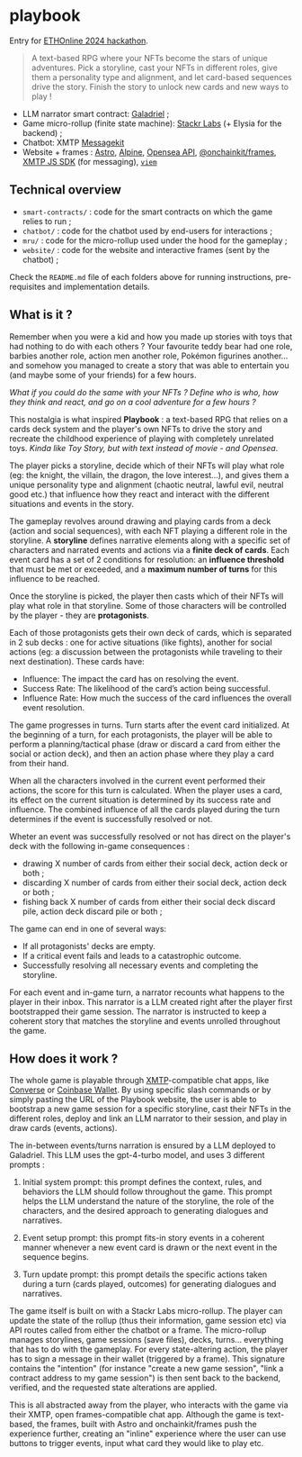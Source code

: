 # playbook

Entry for [ETHOnline 2024 hackathon](https://ethglobal.com/events/ethonline2024). 

> A text-based RPG where your NFTs become the stars of unique adventures. Pick a storyline, cast your NFTs in different roles, give them a personality type and alignment, and let card-based sequences drive the story. Finish the story to unlock new cards and new ways to play !

- LLM narrator smart contract: [Galadriel](https://docs.galadriel.com/overview) ;
- Game micro-rollup (finite state machine): [Stackr Labs](https://docs.stf.xyz/) (+ Elysia for the backend) ;
- Chatbot: XMTP [Messagekit](https://message-kit.vercel.app/)
- Website + frames : [Astro](https://docs.astro.build/en/getting-started/), [Alpine](https://alpinejs.dev/), [Opensea API](https://docs.opensea.io/reference/api-overview), [@onchainkit/frames](https://onchainkit.xyz/frame/get-frame-metadata), [XMTP JS SDK](https://github.com/xmtp/xmtp-js) (for messaging), [`viem`](https://viem.sh/)

## Technical overview 

- `smart-contracts/` : code for the smart contracts on which the game relies to run ;
- `chatbot/` : code for the chatbot used by end-users for interactions ;
- `mru/` : code for the micro-rollup used under the hood for the gameplay ;
- `website/` : code for the website and interactive frames (sent by the chatbot) ;

Check the `README.md` file of each folders above for running instructions, pre-requisites and implementation details.

## What is it ?

Remember when you were a kid and how you made up stories with toys that had nothing to do with each others ? Your favourite teddy bear had one role, barbies another role, action men another role, Pokémon figurines another… and somehow you managed to create a story that was able to entertain you (and maybe some of your friends) for a few hours.

_What if you could do the same with your NFTs ? Define who is who, how they think and react, and go on a cool adventure for a few hours ?_

This nostalgia is what inspired **Playbook** : a text-based RPG that relies on a cards deck system and the player's own NFTs to drive the story and recreate the childhood experience of playing with completely unrelated toys. _Kinda like Toy Story, but with text instead of movie - and Opensea_. 

The player picks a storyline, decide which of their NFTs will play what role (eg: the knight, the villain, the dragon, the love interest...), and gives them a unique personality type and alignment (chaotic neutral, lawful evil, neutral good etc.) that influence how they react and interact with the different situations and events in the story.

The gameplay revolves around drawing and playing cards from a deck (action and social sequences), with each NFT playing a different role in the storyline. A **storyline** defines narrative elements along with a specific set of characters and narrated events and actions via a **finite deck of cards**. Each event card has a set of 2 conditions for resolution: an **influence threshold** that must be met or exceeded, and a **maximum number of turns** for this influence to be reached.

Once the storyline is picked, the player then casts which of their NFTs will play what role in that storyline. Some of those characters will be controlled by the player - they are **protagonists**.

Each of those protagonists gets their own deck of cards, which is separated in 2 sub decks : one for active situations (like fights), another for social actions (eg: a discussion between the protagonists while traveling to their next destination). These cards have:

- Influence: The impact the card has on resolving the event.
- Success Rate: The likelihood of the card’s action being successful.
- Influence Rate: How much the success of the card influences the overall event resolution.

The game progresses in turns. Turn starts after the event card initialized. At the beginning of a turn, for each protagonists, the player will be able to perform a planning/tactical phase (draw or discard a card from either the social or action deck), and then an action phase where they play a card from their hand.

When all the characters involved in the current event performed their actions, the score for this turn is calculated. When the player uses a card, its effect on the current situation is determined by its success rate and influence. The combined influence of all the cards played during the turn determines if the event is successfully resolved or not.

Wheter an event was successfully resolved or not has direct on the player's deck with the following in-game consequences :
- drawing X number of cards from either their social deck, action deck or both ;
- discarding X number of cards from either their social deck, action deck or both ;
- fishing back X number of cards from either their social deck discard pile, action deck discard pile or both ;

The game can end in one of several ways:

- If all protagonists' decks are empty.
- If a critical event fails and leads to a catastrophic outcome.
- Successfully resolving all necessary events and completing the storyline.

For each event and in-game turn, a narrator recounts what happens to the player in their inbox.
This narrator is a LLM created right after the player first bootstrapped their game session.
The narrator is instructed to keep a coherent story that matches the storyline and events unrolled throughout the game.

## How does it work ?

The whole game is playable through [XMTP](https://xmtp.org/)-compatible chat apps, like [Converse](https://getconverse.app/) or [Coinbase Wallet](https://www.coinbase.com/wallet). By using specific slash commands or by simply pasting the URL of the Playbook website, the user is able to bootstrap a new game session for a specific storyline, cast their NFTs in the different roles, deploy and link an LLM narrator to their session, and play in draw cards (events, actions).

The in-between events/turns narration is ensured by a LLM deployed to Galadriel.
This LLM uses the gpt-4-turbo model, and uses 3 different prompts :


1. Initial system prompt: this prompt defines the context, rules, and behaviors the LLM should follow throughout the game. This prompt helps the LLM understand the nature of the storyline, the role of the characters, and the desired approach to generating dialogues and narratives.


2. Event setup prompt: this prompt fits-in story events in a coherent manner whenever a new event card is drawn or the next event in the sequence begins.

3. Turn update prompt: this prompt details the specific actions taken during a turn (cards played, outcomes) for generating dialogues and narratives.

The game itself is built on with a Stackr Labs micro-rollup. The player can update the state of the rollup (thus their information, game session etc) via API routes called from either the chatbot or a frame. The micro-rollup manages storylines, game sessions (save files), decks, turns... everything that has to do with the gameplay. For every state-altering action, the player has to sign a message in their wallet (triggered by a frame). This signature contains the "intention" (for instance "create a new game session", "link a contract address to my game session") is then sent back to the backend, verified, and the requested state alterations are applied.

This is all abstracted away from the player, who interacts with the game via their XMTP, open frames-compatible chat app.
Although the game is text-based, the frames, built with Astro and onchainkit/frames push the experience further, creating an "inline" experience where the user can use buttons to trigger events, input what card they would like to play etc.